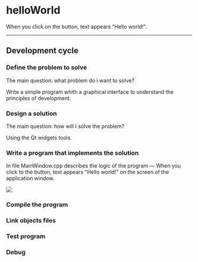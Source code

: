 # helloWorld
When you click on the button, 
text appears "Hello world!".

---

## Development cycle
### Define the problem to solve
The main question: what problem do i want to solve?

Write a simple program whith a graphical interface
to understand the principles of development. 

### Design a solution
The main question: how will I solve the problem?

Using the Qt widgets tools.

### Write a program that implements the solution
In file MainWindow.cpp describes the logic of the program —
When you click to the button, text appears "Hello world!" 
on the screen of the application window.

<picture>
   <img src="https://drive.google.com/file/d/158DiNe8cQ2braWCNt695xli_7X07qBze/view?usp=drive_link">
</picture>

### Compile the program


### Link objects files


### Test program 


### Debug


